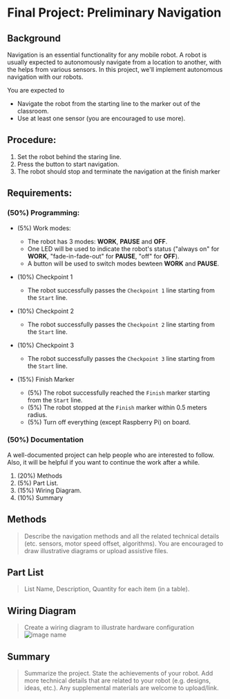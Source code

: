 # Final Project: Preliminary Navigation

## Background
Navigation is an essential functionality for any mobile robot. A robot is usually expected to autonomously navigate from a location to another, with the helps from various sensors. In this project, we'll implement autonomous navigation with our robots.

You are expected to
- Navigate the robot from the starting line to the marker out of the classroom. 
- Use at least one sensor (you are encouraged to use more).

## Procedure:
1. Set the robot behind the staring line.
2. Press the button to start navigation.
3. The robot should stop and terminate the navigation at the finish marker

## Requirements:

### (50%) Programming:
- (5%) Work modes:
    - The robot has 3 modes: **WORK**, **PAUSE** and **OFF**. 
    - One LED will be used to indicate the robot's status ("always on" for **WORK**, "fade-in-fade-out" for **PAUSE**, "off" for **OFF**).
    - A button will be used to switch modes bewteen **WORK** and **PAUSE**.

- (10%) Checkpoint 1
    - The robot successfully passes the `Checkpoint 1` line starting from the `Start` line.
- (10%) Checkpoint 2
    - The robot successfully passes the `Checkpoint 2` line starting from the `Start` line.
- (10%) Checkpoint 3
    - The robot successfully passes the `Checkpoint 3` line starting from the `Start` line.
- (15%) Finish Marker
    - (5%) The robot successfully reached the `Finish` marker starting from the `Start` line.
    - (5%) The robot stopped at the `Finish` marker within 0.5 meters radius.
    - (5%) Turn off everything (except Raspberry Pi) on board.
    

### (50%) Documentation
A well-documented project can help people who are interested to follow. Also, it will be helpful if you want to continue the work after a while.  
1. (20%) Methods
2. (5%) Part List.
3. (15%) Wiring Diagram.
4. (10%) Summary

## Methods
> Describe the navigation methods and all the related technical details (etc. sensors, motor speed offset, algorithms). You are encouraged to draw illustrative diagrams or upload assistive files.

## Part List
> List Name, Description, Quantity for each item (in a table).

## Wiring Diagram
> Create a wiring diagram to illustrate hardware configuration
> ![image name](link)

## Summary
> Summarize the project. State the achievements of your robot. Add more technical details that are related to your robot (e.g. designs, ideas, etc.). Any supplemental materials are welcome to upload/link. 

